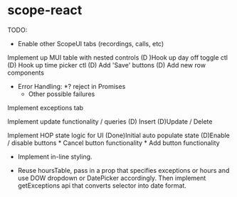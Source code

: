 # scope-react

TODO:
* Enable other ScopeUI tabs (recordings, calls, etc)

 Implement up MUI table with nested controls
    (D )Hook up day off toggle ctl
    (D) Hook up time picker ctl
    (D) Add 'Save' buttons
    (D) Add new row components
    
* Error Handling:
    *? reject in Promises
    * Other possible failures

    

Implement exceptions tab

Implement update functionality / queries
    (D) Insert
    (D)Update / Delete
    
Implement HOP state logic for UI
    (Done)Initial auto populate state
    (D)Enable / disable buttons
    * Cancel button functionality
    * Add button functionality

* Implement in-line styling.

* Reuse hoursTable, pass in a prop that specifies exceptions or hours 
and use DOW dropdown or DatePicker accordingly. Then implement getExceptions api
that converts selector into date format.

